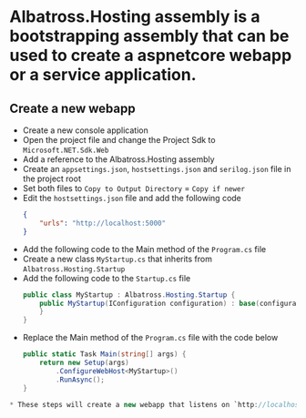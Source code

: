 # Albatross.Hosting assembly is a bootstrapping assembly that can be used to create a aspnetcore webapp or a service application.

## Create a new webapp
* Create a new console application
* Open the project file and change the Project Sdk to `Microsoft.NET.Sdk.Web`
* Add a reference to the Albatross.Hosting assembly
* Create an `appsettings.json`, `hostsettings.json` and `serilog.json` file in the project root
* Set both files to `Copy to Output Directory` = `Copy if newer`
* Edit the `hostsettings.json` file and add the following code
	```json
	{
		"urls": "http://localhost:5000"
	}
	```
* Add the following code to the Main method of the `Program.cs` file
* Create a new class `MyStartup.cs` that inherits from `Albatross.Hosting.Startup`
* Add the following code to the `Startup.cs` file
	```csharp
	public class MyStartup : Albatross.Hosting.Startup {
		public MyStartup(IConfiguration configuration) : base(configuration) {
		}
	}
	```
* Replace the Main method of the `Program.cs` file with the code below
	```csharp
	public static Task Main(string[] args) {
		return new Setup(args)
			.ConfigureWebHost<MyStartup>()
			.RunAsync();
	}
	```
```csharp
* These steps will create a new webapp that listens on `http://localhost:5000`

